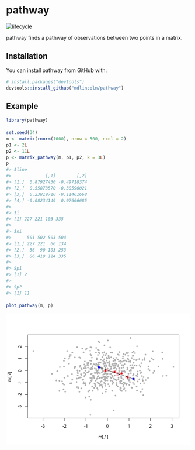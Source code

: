 <!-- README.md is generated from README.Rmd. Please edit that file -->
pathway
=======

[![lifecycle](https://img.shields.io/badge/lifecycle-experimental-orange.svg)](https://www.tidyverse.org/lifecycle/#experimental)

pathway finds a pathway of observations between two points in a matrix.

Installation
------------

You can install pathway from GitHub with:

``` r
# install.packages("devtools")
devtools::install_github("mdlincoln/pathway")
```

Example
-------

``` r
library(pathway)

set.seed(34)
m <- matrix(rnorm(1000), nrow = 500, ncol = 2)
p1 <- 2L
p2 <- 11L
p <- matrix_pathway(m, p1, p2, k = 3L)
p
#> $line
#>             [,1]        [,2]
#> [1,]  0.87927430 -0.49718374
#> [2,]  0.55873570 -0.30590021
#> [3,]  0.23819710 -0.11461668
#> [4,] -0.08234149  0.07666685
#> 
#> $i
#> [1] 227 221 103 335
#> 
#> $ni
#>      501 502 503 504
#> [1,] 227 221  66 134
#> [2,]  56  90 103 253
#> [3,]  86 419 114 335
#> 
#> $p1
#> [1] 2
#> 
#> $p2
#> [1] 11

plot_pathway(m, p)
```

![](README-pathway-1.png)
